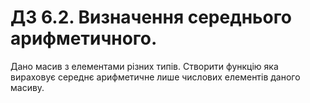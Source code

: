 # ДЗ 6.2. Визначення середнього арифметичного.

Дано масив з елементами різних типів. Створити функцію яка вираховує середнє арифметичне лише числових елементів даного масиву.